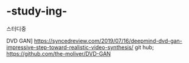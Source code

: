 # -study-ing-
스터디중

DVD GAN]
https://syncedreview.com/2019/07/16/deepmind-dvd-gan-impressive-step-toward-realistic-video-synthesis/
git hub; https://github.com/the-moliver/DVD-GAN
